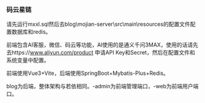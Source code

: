 ### 码云星链

请先运行mxxl.sql然后去blog\\mojian-server\\src\\main\\resources的配置文件配置数据库和redis。

前端包含AI客服，微信、码云等功能，AI使用的是通义千问3MAX，使用的话请先去https://www.aliyun.com/product 申请API Key和Secret，然后在配置文件和系统变量中配置。

前端使用Vue3+Vite，后端使用SpringBoot+Mybatis-Plus+Redis。

blog为后端，整体架构与若依相同。-admin为前端管理端口，-web为前端用户端口。



